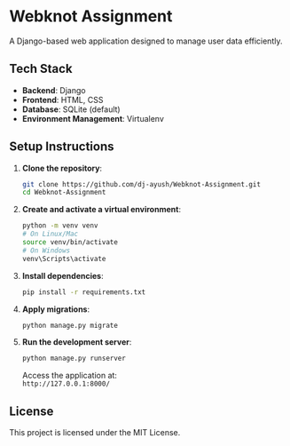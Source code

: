 # Webknot Assignment

A Django-based web application designed to manage user data efficiently.

## Tech Stack

- **Backend**: Django  
- **Frontend**: HTML, CSS  
- **Database**: SQLite (default)  
- **Environment Management**: Virtualenv
  
## Setup Instructions

1. **Clone the repository**:
   ```bash
   git clone https://github.com/dj-ayush/Webknot-Assignment.git
   cd Webknot-Assignment
   ```

2. **Create and activate a virtual environment**:
   ```bash
   python -m venv venv
   # On Linux/Mac
   source venv/bin/activate  
   # On Windows
   venv\Scripts\activate
   ```

3. **Install dependencies**:
   ```bash
   pip install -r requirements.txt
   ```

4. **Apply migrations**:
   ```bash
   python manage.py migrate
   ```

5. **Run the development server**:
   ```bash
   python manage.py runserver
   ```

   Access the application at:  
   `http://127.0.0.1:8000/`

## License
This project is licensed under the MIT License.
